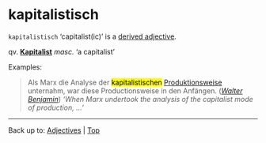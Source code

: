 # kapitalistisch

`kapitalistisch` ‘capitalist(ic)’ is a [derived adjective](../../derivedAdjectives.md).

qv. **[Kapitalist](../../../nouns/k/ka/Kapitalist.md)** *masc.* ‘a capitalist’

Examples:

> Als Marx die Analyse der <mark>kapitalistischen</mark> [Produktionsweise](../../../nouns/p/pr/Produktionsweise.md) unternahm, war diese Productionsweise in den Anfängen. (*[Walter Benjamin](../../../texts/WalterBenjamin/DasKunstWerk.md)*) *‘When Marx undertook the analysis of the capitalist mode of production, ...’*

----

Back up to: [Adjectives](../../index.md) | [Top](../../../index.md)

